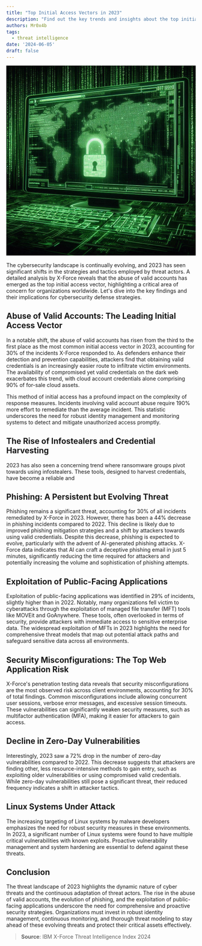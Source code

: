 ```yaml
---
title: "Top Initial Access Vectors in 2023"
description: "Find out the key trends and insights about the top initial access vectors during 2023 revealed recently by a detailed analysis made by X-Force."
authors: Mr0x4b
tags:
  - threat intelligence
date: '2024-06-05'
draft: false
---
```



![initial-access-vectors-2023](images/initial-access-vectors-2023.png)


The cybersecurity landscape is continually evolving, and 2023 has seen significant shifts in the strategies and tactics employed by threat actors. A detailed analysis by X-Force reveals that the abuse of valid accounts has emerged as the top initial access vector, highlighting a critical area of concern for organizations worldwide. Let's dive into the key findings and their implications for cybersecurity defense strategies.

## Abuse of Valid Accounts: The Leading Initial Access Vector
In a notable shift, the abuse of valid accounts has risen from the third to the first place as the most common initial access vector in 2023, accounting for 30% of the incidents X-Force responded to. As defenders enhance their detection and prevention capabilities, attackers find that obtaining valid credentials is an increasingly easier route to infiltrate victim environments. The availability of compromised yet valid credentials on the dark web exacerbates this trend, with cloud account credentials alone comprising 90% of for-sale cloud assets.

This method of initial access has a profound impact on the complexity of response measures. Incidents involving valid account abuse require 190% more effort to remediate than the average incident. This statistic underscores the need for robust identity management and monitoring systems to detect and mitigate unauthorized access promptly.


## The Rise of Infostealers and Credential Harvesting
2023 has also seen a concerning trend where ransomware groups pivot towards using infostealers. These tools, designed to harvest credentials, have become a reliable and 


## Phishing: A Persistent but Evolving Threat
Phishing remains a significant threat, accounting for 30% of all incidents remediated by X-Force in 2023. However, there has been a 44% decrease in phishing incidents compared to 2022. This decline is likely due to improved phishing mitigation strategies and a shift by attackers towards using valid credentials. Despite this decrease, phishing is expected to evolve, particularly with the advent of AI-generated phishing attacks. X-Force data indicates that AI can craft a deceptive phishing email in just 5 minutes, significantly reducing the time required for attackers and potentially increasing the volume and sophistication of phishing attempts.


## Exploitation of Public-Facing Applications
Exploitation of public-facing applications was identified in 29% of incidents, slightly higher than in 2022. Notably, many organizations fell victim to cyberattacks through the exploitation of managed file transfer (MFT) tools like MOVEit and GoAnywhere. These tools, often overlooked in terms of security, provide attackers with immediate access to sensitive enterprise data. The widespread exploitation of MFTs in 2023 highlights the need for comprehensive threat models that map out potential attack paths and safeguard sensitive data across all environments.


## Security Misconfigurations: The Top Web Application Risk
X-Force's penetration testing data reveals that security misconfigurations are the most observed risk across client environments, accounting for 30% of total findings. Common misconfigurations include allowing concurrent user sessions, verbose error messages, and excessive session timeouts. These vulnerabilities can significantly weaken security measures, such as multifactor authentication (MFA), making it easier for attackers to gain access.


## Decline in Zero-Day Vulnerabilities
Interestingly, 2023 saw a 72% drop in the number of zero-day vulnerabilities compared to 2022. This decrease suggests that attackers are finding other, less resource-intensive methods to gain entry, such as exploiting older vulnerabilities or using compromised valid credentials. While zero-day vulnerabilities still pose a significant threat, their reduced frequency indicates a shift in attacker tactics.

## Linux Systems Under Attack
The increasing targeting of Linux systems by malware developers emphasizes the need for robust security measures in these environments. In 2023, a significant number of Linux systems were found to have multiple critical vulnerabilities with known exploits. Proactive vulnerability management and system hardening are essential to defend against these threats.


## Conclusion
The threat landscape of 2023 highlights the dynamic nature of cyber threats and the continuous adaptation of threat actors. The rise in the abuse of valid accounts, the evolution of phishing, and the exploitation of public-facing applications underscore the need for comprehensive and proactive security strategies. Organizations must invest in robust identity management, continuous monitoring, and thorough threat modeling to stay ahead of these evolving threats and protect their critical assets effectively.


> **Source**: IBM X-Force Threat Intelligence Index 2024
